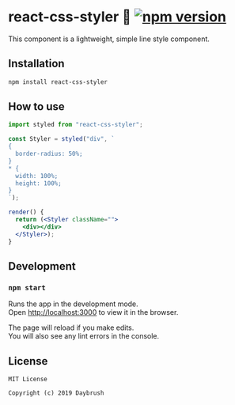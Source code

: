 # react-css-styler 👋 [![npm version](https://badge.fury.io/js/react-css-styler.svg)](https://badge.fury.io/js/react-css-styler)

This component is a lightweight, simple line style component.

## Installation

```sh
npm install react-css-styler
```
## How to use

```jsx
import styled from "react-css-styler";

const Styler = styled("div", `
{
  border-radius: 50%;
}
* {
  width: 100%;
  height: 100%;
}
`);

render() {
  return (<Styler className="">
    <div></div>
  </Styler>);
}
```
## Development

### `npm start`

Runs the app in the development mode.<br>
Open [http://localhost:3000](http://localhost:3000) to view it in the browser.

The page will reload if you make edits.<br>
You will also see any lint errors in the console.

## License

```
MIT License

Copyright (c) 2019 Daybrush
```